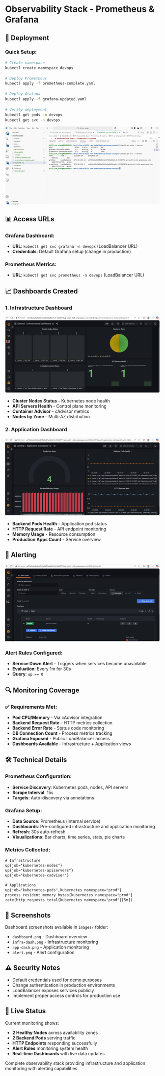 # Observability Stack - Prometheus & Grafana

## 🚀 **Deployment**

### **Quick Setup:**
```bash
# Create namespace
kubectl create namespace devops

# Deploy Prometheus
kubectl apply -f prometheus-complete.yaml

# Deploy Grafana
kubectl apply -f grafana-updated.yaml

# Verify deployment
kubectl get pods -n devops
kubectl get svc -n devops


```
![ ](<images/Screenshot 2025-10-18 230745.png>)

## 📊 **Access URLs**

### **Grafana Dashboard:**
- **URL**: `kubectl get svc grafana -n devops` (LoadBalancer URL)
- **Credentials**: Default Grafana setup (change in production)

### **Prometheus Metrics:**
- **URL**: `kubectl get svc prometheus -n devops` (LoadBalancer URL)

## 📈 **Dashboards Created**

### **1. Infrastructure Dashboard**
![Infrastructure Dashboard](./images/infra-dash.png)

- **Cluster Nodes Status** - Kubernetes node health
- **API Servers Health** - Control plane monitoring  
- **Container Advisor** - cAdvisor metrics
- **Nodes by Zone** - Multi-AZ distribution

### **2. Application Dashboard**
![Application Dashboard](./images/app-dash.png)

- **Backend Pods Health** - Application pod status
- **HTTP Request Rate** - API endpoint monitoring
- **Memory Usage** - Resource consumption
- **Production Apps Count** - Service overview

## 🚨 **Alerting**
![Alert Configuration](./images/alert.png)

### **Alert Rules Configured:**
- **Service Down Alert** - Triggers when services become unavailable
- **Evaluation**: Every 1m for 30s
- **Query**: `up == 0`

## 🔍 **Monitoring Coverage**

### **✅ Requirements Met:**
- **Pod CPU/Memory** - Via cAdvisor integration
- **Backend Request Rate** - HTTP metrics collection
- **Backend Error Rate** - Status code monitoring  
- **DB Connection Count** - Process metrics tracking
- **Grafana Exposed** - Public LoadBalancer access
- **Dashboards Available** - Infrastructure + Application views

## 🛠 **Technical Details**

### **Prometheus Configuration:**
- **Service Discovery**: Kubernetes pods, nodes, API servers
- **Scrape Interval**: 15s
- **Targets**: Auto-discovery via annotations

### **Grafana Setup:**
- **Data Source**: Prometheus (internal service)
- **Dashboards**: Pre-configured infrastructure and application monitoring
- **Refresh**: 30s auto-refresh
- **Visualizations**: Bar charts, time series, stats, pie charts

### **Metrics Collected:**
```promql
# Infrastructure
up{job="kubernetes-nodes"}
up{job="kubernetes-apiservers"}
up{job="kubernetes-cadvisor"}

# Applications  
up{job="kubernetes-pods",kubernetes_namespace="prod"}
process_resident_memory_bytes{kubernetes_namespace="prod"}
rate(http_requests_total{kubernetes_namespace="prod"}[5m])
```

## 📸 **Screenshots**

Dashboard screenshots available in `images/` folder:
- `dashboard.png` - Dashboard overview
- `infra-dash.png` - Infrastructure monitoring
- `app-dash.png` - Application monitoring  
- `alert.png` - Alert configuration

## ⚠️ **Security Notes**

- Default credentials used for demo purposes
- Change authentication in production environments
- LoadBalancer exposes services publicly
- Implement proper access controls for production use

## 🎯 **Live Status**

Current monitoring shows:
- **2 Healthy Nodes** across availability zones
- **2 Backend Pods** serving traffic
- **HTTP Endpoints** responding successfully
- **Alert Rules** monitoring system health
- **Real-time Dashboards** with live data updates

Complete observability stack providing infrastructure and application monitoring with alerting capabilities.

